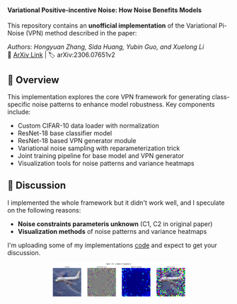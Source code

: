 #### **Variational Positive-incentive Noise: How Noise Benefits Models**  

This repository contains an **unofficial implementation** of the Variational Pi-Noise (VPN) method described in the paper:

*Authors: Hongyuan Zhang, Sida Huang, Yubin Guo, and Xuelong Li*  
📄 [ArXiv Link](https://arxiv.org/pdf/2306.07651v2) | 🏷️ arXiv:2306.07651v2

## 🚀 Overview

This implementation explores the core VPN framework for generating class-specific noise patterns to enhance model robustness. Key components include:

- Custom CIFAR-10 data loader with normalization
- ResNet-18 base classifier model
- ResNet-18 based VPN generator module
- Variational noise sampling with reparameterization trick
- Joint training pipeline for base model and VPN generator
- Visualization tools for noise patterns and variance heatmaps

## 🧩 Discussion

I implemented the whole framework but it didn't work well, and I speculate on the following reasons: 

- **Noise constraints parameteris unknown** (C1, C2 in original paper)
- **Visualization methods** of noise patterns and variance heatmaps


I'm uploading some of my implementations [code](https://github.com/Panlizhi/VPN/blob/main/Variational%20Positive-incentive%20Noise.ipynb) and expect to get your discussion.

<img src="./airplane_grid_25.png" alt="The result of my implementations" style="display: block; margin: 0 auto; width: 60%;" />
